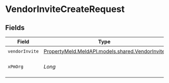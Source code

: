 # VendorInviteCreateRequest


## Fields

| Field                                                                                                                    | Type                                                                                                                     | Required                                                                                                                 | Description                                                                                                              |
| ------------------------------------------------------------------------------------------------------------------------ | ------------------------------------------------------------------------------------------------------------------------ | ------------------------------------------------------------------------------------------------------------------------ | ------------------------------------------------------------------------------------------------------------------------ |
| `vendorInvite`                                                                                                           | [PropertyMeld.MeldAPI.models.shared.VendorInvite](../../models/shared/VendorInvite.md)                                   | :heavy_check_mark:                                                                                                       | N/A                                                                                                                      |
| `xPmOrg`                                                                                                                 | *Long*                                                                                                                   | :heavy_check_mark:                                                                                                       | The management ID (MID), found in the first number of your URL when logged in:  https://app.propertymeld.com/{MID}/m/123 |